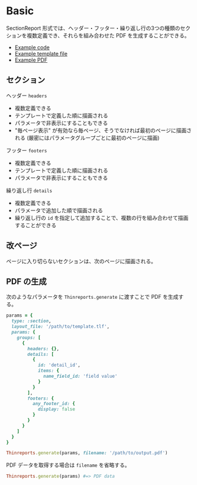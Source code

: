 # Basic

SectionReport 形式では、ヘッダー・フッター・繰り返し行の3つの種類のセクションを複数定義でき、それらを組み合わせた PDF を生成することができる。

- [Example code](test_section_report_basic.rb)
- [Example template file](template.tlf)
- [Example PDF](expected.pdf)

## セクション

ヘッダー `headers`

- 複数定義できる
- テンプレートで定義した順に描画される
- パラメータで非表示にすることもできる
- "毎ページ表示" が有効なら毎ページ、そうでなければ最初のページに描画される (厳密にはパラメータグループごとに最初のページに描画)

フッター `footers`

- 複数定義できる
- テンプレートで定義した順に描画される
- パラメータで非表示にすることもできる

繰り返し行 `details`

- 複数定義できる
- パラメータで追加した順で描画される
- 繰り返し行の `id` を指定して追加することで、複数の行を組み合わせて描画することができる

## 改ページ

ページに入り切らないセクションは、次のページに描画される。

## PDF の生成

次のようなパラメータを `Thinreports.generate` に渡すことで PDF を生成する。

```ruby
params = {
  type: :section,
  layout_file: '/path/to/template.tlf',
  params: {
    groups: [
      {
        headers: {},
        details: [
          {
            id: 'detail_id',
            items: {
              name_field_id: 'field value'
            }
          }
        ],
        footers: {
          any_footer_id: {
            display: false
          }
        }
      }
    ]
  }
}

Thinreports.generate(params, filename: '/path/to/output.pdf')
```

PDF データを取得する場合は `filename` を省略する。

```ruby
Thinreports.generate(params) #=> PDF data
```

